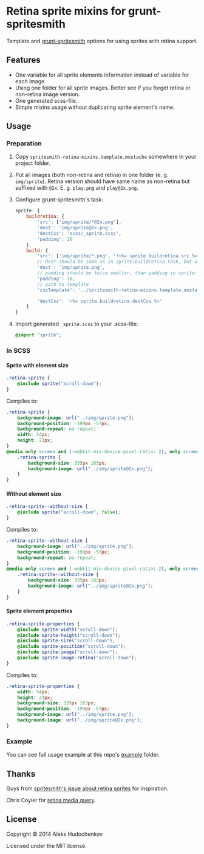 # Retina sprite mixins for grunt-spritesmith

Template and [grunt-spritesmith](https://github.com/Ensighten/grunt-spritesmith) options for using sprites with retina support.

## Features

* One variable for all sprite elements information instead of variable for each image.
* Using one folder for all sprite images. Better see if you forget retina or non-retina image version.
* One generated scss-file.
* Simple mixins usage without duplicating sprite element's name.

## Usage

### Preparation

1. Copy `spritesmith-retina-mixins.template.mustache` somewhere in your project folder.
2. Put all images (both non-retina and retina) in one folder (e. g. `img/sprite`). Retina version should have same name as non-retina but suffixed with `@2x`. E. g. `play.png` and `play@2x.png`.
3. Configure grunt-spritesmith's task:

    ```js
    sprite: {
        buildretina: {
            'src': ['img/sprite/*@2x.png'],
            'dest': 'img/sprite@2x.png',
            'destCss': 'scss/_sprite.scss',
            'padding': 20
        },
        build: {
            'src': ['img/sprite/*.png', '!<%= sprite.buildretina.src %>'],
            // dest should be same as in sprite:buildretina task, but without @2x
            'dest': 'img/sprite.png',
            // padding should be twice smaller, than padding in sprite:buildretina task
            'padding': 10,
            // path to template
            'cssTemplate': '../spritesmith-retina-mixins.template.mustache',

            'destCss': '<%= sprite.buildretina.destCss %>'
        }
    }
    ```

3. Import generated `_sprite.scss` to your .scss-file:
    
    ```scss
    @import "sprite";
    ```

### In SCSS

#### Sprite with element size

```scss
.retina-sprite {
    @include sprite("scroll-down");
}
```

Compiles to:

```css
.retina-sprite {
    background-image: url("../img/sprite.png");
    background-position: -199px -57px;
    background-repeat: no-repeat;
    width: 54px;
    height: 23px;
}
@media only screen and (-webkit-min-device-pixel-ratio: 2), only screen and (min--moz-device-pixel-ratio: 2), only screen and (-o-min-device-pixel-ratio: 2 / 1), only screen and (min-device-pixel-ratio: 2), only screen and (min-resolution: 192dpi), only screen and (min-resolution: 2dppx) {
    .retina-sprite {
        background-size: 335px 163px;
        background-image: url("../img/sprite@2x.png");
    }
}
```

#### Without element size

```scss
.retina-sprite--without-size {
    @include sprite("scroll-down", false);
}
```

Compiles to:

```css
.retina-sprite--without-size {
    background-image: url("../img/sprite.png");
    background-position: -199px -57px;
    background-repeat: no-repeat;
}
@media only screen and (-webkit-min-device-pixel-ratio: 2), only screen and (min--moz-device-pixel-ratio: 2), only screen and (-o-min-device-pixel-ratio: 2 / 1), only screen and (min-device-pixel-ratio: 2), only screen and (min-resolution: 192dpi), only screen and (min-resolution: 2dppx) {
    .retina-sprite--without-size {
        background-size: 335px 163px;
        background-image: url("../img/sprite@2x.png");
    }
}
```

#### Sprite element properties

```scss
.retina-sprite-properties {
    @include sprite-width("scroll-down");
    @include sprite-height("scroll-down");
    @include sprite-size("scroll-down");
    @include sprite-position("scroll-down");
    @include sprite-image("scroll-down");
    @include sprite-image-retina("scroll-down");
}
```

Compiles to:

```css
.retina-sprite-properties {
    width: 54px;
    height: 23px;
    background-size: 335px 163px;
    background-position: -199px -57px;
    background-image: url("../img/sprite.png");
    background-image: url("../img/sprite@2x.png");
}
```

### Example

You can see full usage example at this repo's [example](example) folder.

## Thanks

Guys from [spritesmith's issue about retina sprites](https://github.com/Ensighten/spritesmith/issues/19) for inspiration.

Chris Coyier for [retina media query](http://css-tricks.com/snippets/css/retina-display-media-query/).

## License

Copyright © 2014 Aleks Hudochenkov

Licensed under the MIT license.
